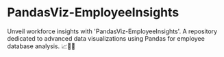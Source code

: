 # PandasViz-EmployeeInsights
Unveil workforce insights with 'PandasViz-EmployeeInsights'. A repository dedicated to advanced data visualizations using Pandas for employee database analysis. 📈👥✨
